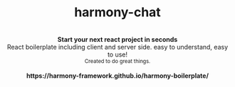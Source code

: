 <h1 align="center"><strong>harmony-chat</strong></h1>

<br/>

<div align="center"><strong>Start your next react project in seconds</strong></div>
<div align="center">React boilerplate including client and server side. easy to understand, easy to use!</div>

<div align="center">
  <sub>Created to do great things.</sub>
</div>
<br/>
<div align="center">
<b>https://harmony-framework.github.io/harmony-boilerplate/</b>
</div>
